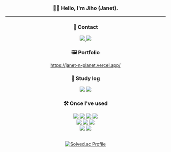 
<div align="center">
  
### 👋🏼 Hello, I'm Jiho (Janet).
---

### 📱 Contact

<div style={{ display: 'flex', flexDirection: 'row', justifyContent: 'center', gap: '4px' }}>
  <a href="mailto:janetnplanet@gmail.com">
    <img src="https://img.shields.io/badge/Gmail-EA4335?style=for-the-badge&logo=Gmail&logoColor=white" />
  </a>

  <a href="https://github.com/Jiyaho">
    <img src="https://img.shields.io/badge/GitHub-181717?style=for-the-badge&logo=GitHub&logoColor=white" />
  </a>
</div>

### 🖼️ Portfolio

https://janet-n-planet.vercel.app/

### 📝 Study log
<div style={{ display: 'flex', flexDirection: 'row', justifyContent: 'center', gap: '4px' }}>
  <a href="https://velog.io/@jiyaho" target="_blank"><img src="https://img.shields.io/badge/velog-20C997?style=for-the-badge&logo=velog&logoColor=white" /></a>
  <img src="https://img.shields.io/badge/Notion-000000?style=for-the-badge&logo=Notion&logoColor=white" /> 
</div>
 
### 🛠 ️Once I've used

<div>
  <div style={{ display: 'flex', flexDirection: 'row', justifyContent: 'center', gap: '4px', marginBottom: '-60px' }}>
    <img src="https://img.shields.io/badge/JavaScript-F7DF1E?style=for-the-badge&logo=JavaScript&logoColor=black" />
    <img src="https://img.shields.io/badge/TypeScript-3178C6?style=for-the-badge&logo=TypeScript&logoColor=white" />
    <img src="https://img.shields.io/badge/HTML5-E34F26?style=for-the-badge&logo=HTML5&logoColor=white" />
    <img src="https://img.shields.io/badge/CSS3-1572B6?style=for-the-badge&logo=CSS3&logoColor=white" />
  </div>

  <div style={{ display: 'flex', flexDirection: 'row', justifyContent: 'center', gap: '4px', marginBottom: '-60px' }}>
    <img src="https://img.shields.io/badge/React-61DAFB?style=for-the-badge&logo=React&logoColor=black" />
    <img src="https://img.shields.io/badge/Next.js-000000?style=for-the-badge&logo=Next.js&logoColor=white" />
    <img src="https://img.shields.io/badge/Recoil-3578E5?style=for-the-badge&logo=Recoil&logoColor=white" />
  </div>

  <div style={{ display: 'flex', flexDirection: 'row', justifyContent: 'center', gap: '4px' }}>
    <img src="https://img.shields.io/badge/styled–components-DB7093?style=for-the-badge&logo=styled-components&logoColor=white" />
    <img src="https://img.shields.io/badge/Tailwind CSS-06B6D4?style=for-the-badge&logo=Tailwind CSS&logoColor=white" />
  </div>
</div>

<br />

[![Solved.ac Profile](http://mazassumnida.wtf/api/v2/generate_badge?boj=jiyaho)](https://solved.ac/jiyaho/)
</div>


